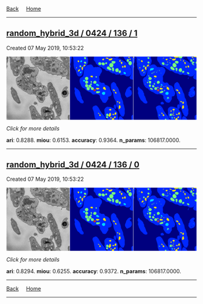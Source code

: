 
[Back](..)&nbsp;&nbsp;&nbsp;&nbsp;&nbsp;[Home](https://leapmanlab.github.io/snapshots)

---

<div class="summary"><a href="1"><h2>random_hybrid_3d / 0424 / 136 / 1</h2></a><p>Created 07 May 2019, 10:53:22
</p><a href="1"><img src="1/media/summary.png" align="center"></a><p>
<i>Click for more details</i>
</p></div>

**ari**: 0.8288. **miou**: 0.6153. **accuracy**: 0.9364. **n_params**: 106817.0000. 

---

<div class="summary"><a href="0"><h2>random_hybrid_3d / 0424 / 136 / 0</h2></a><p>Created 07 May 2019, 10:53:22
</p><a href="0"><img src="0/media/summary.png" align="center"></a><p>
<i>Click for more details</i>
</p></div>

**ari**: 0.8294. **miou**: 0.6255. **accuracy**: 0.9372. **n_params**: 106817.0000. 

---

[Back](..)&nbsp;&nbsp;&nbsp;&nbsp;&nbsp;[Home](https://leapmanlab.github.io/snapshots)

---